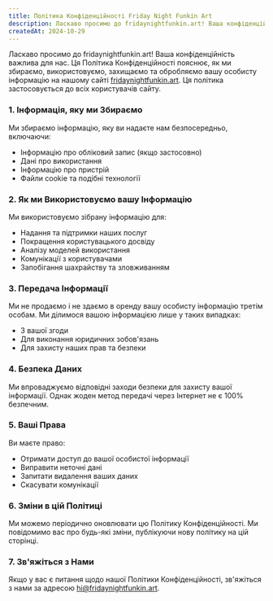 ```yaml
---
title: Політика Конфіденційності Friday Night Funkin Art
description: Ласкаво просимо до fridaynightfunkin.art! Ваша конфіденційність важлива для нас. Ця Політика Конфіденційності пояснює, як ми збираємо, використовуємо, захищаємо та обробляємо вашу особисту інформацію на нашому сайті. Ця політика застосовується до всіх користувачів сайту.
createdAt: 2024-10-29
---
```


Ласкаво просимо до fridaynightfunkin.art! Ваша конфіденційність важлива для нас. Ця Політика Конфіденційності пояснює, як ми збираємо, використовуємо, захищаємо та обробляємо вашу особисту інформацію на нашому сайті [fridaynightfunkin.art](https://fridaynightfunkin.art/). Ця політика застосовується до всіх користувачів сайту.

### 1. Інформація, яку ми Збираємо

Ми збираємо інформацію, яку ви надаєте нам безпосередньо, включаючи:
- Інформацію про обліковий запис (якщо застосовно)
- Дані про використання
- Інформацію про пристрій
- Файли cookie та подібні технології

### 2. Як ми Використовуємо вашу Інформацію

Ми використовуємо зібрану інформацію для:
- Надання та підтримки наших послуг
- Покращення користувацького досвіду
- Аналізу моделей використання
- Комунікації з користувачами
- Запобігання шахрайству та зловживанням

### 3. Передача Інформації

Ми не продаємо і не здаємо в оренду вашу особисту інформацію третім особам. Ми ділимося вашою інформацією лише у таких випадках:
- З вашої згоди
- Для виконання юридичних зобов'язань
- Для захисту наших прав та безпеки

### 4. Безпека Даних

Ми впроваджуємо відповідні заходи безпеки для захисту вашої інформації. Однак жоден метод передачі через Інтернет не є 100% безпечним.

### 5. Ваші Права

Ви маєте право:
- Отримати доступ до вашої особистої інформації
- Виправити неточні дані
- Запитати видалення ваших даних
- Скасувати комунікації

### 6. Зміни в цій Політиці

Ми можемо періодично оновлювати цю Політику Конфіденційності. Ми повідомимо вас про будь-які зміни, публікуючи нову політику на цій сторінці.

### 7. Зв'яжіться з Нами

Якщо у вас є питання щодо нашої Політики Конфіденційності, зв'яжіться з нами за адресою [hi@fridaynightfunkin.art](mailto:hi@fridaynightfunkin.art). 